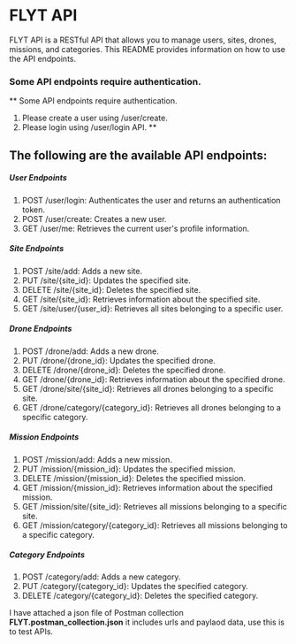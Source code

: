 # FLYT API

FLYT API is a RESTful API that allows you to manage users, sites, drones, missions, and categories. This README provides information on how to use the API endpoints.


### Some API endpoints require authentication.
**
Some API endpoints require authentication.
1. Please create a user using /user/create.
2. Please login using /user/login API.
**

## The following are the available API endpoints:

##### User Endpoints
1. POST /user/login: Authenticates the user and returns an authentication token.
2. POST /user/create: Creates a new user.
3. GET /user/me: Retrieves the current user's profile information.

##### Site Endpoints
1. POST /site/add: Adds a new site.
2. PUT /site/{site_id}: Updates the specified site.
3. DELETE /site/{site_id}: Deletes the specified site.
4. GET /site/{site_id}: Retrieves information about the specified site.
5. GET /site/user/{user_id}: Retrieves all sites belonging to a specific user.

##### Drone Endpoints
1. POST /drone/add: Adds a new drone.
2. PUT /drone/{drone_id}: Updates the specified drone.
3. DELETE /drone/{drone_id}: Deletes the specified drone.
4. GET /drone/{drone_id}: Retrieves information about the specified drone.
5. GET /drone/site/{site_id}: Retrieves all drones belonging to a specific site.
6. GET /drone/category/{category_id}: Retrieves all drones belonging to a specific category.

##### Mission Endpoints
1. POST /mission/add: Adds a new mission.
2. PUT /mission/{mission_id}: Updates the specified mission.
3. DELETE /mission/{mission_id}: Deletes the specified mission.
4. GET /mission/{mission_id}: Retrieves information about the specified mission.
5. GET /mission/site/{site_id}: Retrieves all missions belonging to a specific site.
6. GET /mission/category/{category_id}: Retrieves all missions belonging to a specific category.

##### Category Endpoints
1. POST /category/add: Adds a new category.
2. PUT /category/{category_id}: Updates the specified category.
3. DELETE /category/{category_id}: Deletes the specified category.

 I have attached a json file of Postman collection **FLYT.postman_collection.json** it includes urls and paylaod data, use this is to test APIs.





